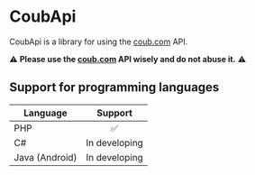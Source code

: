 # CoubApi
CoubApi is a library for using the [coub.com](https://coub.com) API.

:warning: **Please use the [coub.com](https://coub.com) API wisely and do not abuse it.** :warning:

## Support for programming languages
| Language       | Support            |
| -------------- |:------------------:|
| PHP            | :white_check_mark: |
| C#             | In developing      |
| Java (Android) | In developing      |
